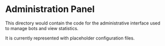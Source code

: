 # Administration Panel

This directory would contain the code for the administrative interface used to manage bots and view statistics.

It is currently represented with placeholder configuration files.
